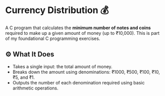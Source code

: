 # Currency Distribution 💰

A C program that calculates the **minimum number of notes and coins** required to make up a given amount of money (up to ₹10,000). This is part of my foundational C programming exercises.

## ⚙️ What It Does

- Takes a single input: the total amount of money.
- Breaks down the amount using denominations: ₹1000, ₹500, ₹100, ₹10, ₹5, and ₹1.
- Outputs the number of each denomination required using basic arithmetic operations.

